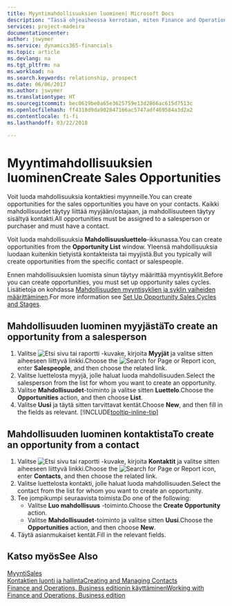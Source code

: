 ```yaml
---
title: Myyntimahdollisuuksien luominen| Microsoft Docs
description: "Tässä ohjeaiheessa kerrotaan, miten Finance and Operations, Business editionissa luodaan mahdollisuuksia myyjästä tai kontaktista."
services: project-madeira
documentationcenter: 
author: jswymer
ms.service: dynamics365-financials
ms.topic: article
ms.devlang: na
ms.tgt_pltfrm: na
ms.workload: na
ms.search.keywords: relationship, prospect
ms.date: 06/06/2017
ms.author: jswymer
ms.translationtype: HT
ms.sourcegitcommit: bec0619be0a65e3625759e13d2866ac615d7513c
ms.openlocfilehash: ff4318d9da902847166ac5747adf469584a3d2a2
ms.contentlocale: fi-fi
ms.lasthandoff: 03/22/2018

---
```

# <a name="create-sales-opportunities"></a><span data-ttu-id="3c0c5-103">Myyntimahdollisuuksien luominen</span><span class="sxs-lookup"><span data-stu-id="3c0c5-103">Create Sales Opportunities</span></span>
<span data-ttu-id="3c0c5-104">Voit luoda mahdollisuuksia kontaktiesi myynneille.</span><span class="sxs-lookup"><span data-stu-id="3c0c5-104">You can create opportunities for the sales opportunities you have on your contacts.</span></span> <span data-ttu-id="3c0c5-105">Kaikki mahdollisuudet täytyy liittää myyjään/ostajaan, ja mahdollisuuteen täytyy sisältyä kontakti.</span><span class="sxs-lookup"><span data-stu-id="3c0c5-105">All opportunities must be assigned to a salesperson or purchaser and must have a contact.</span></span>

<span data-ttu-id="3c0c5-106">Voit luoda mahdollisuuksia **Mahdollisuusluettelo**-ikkunassa.</span><span class="sxs-lookup"><span data-stu-id="3c0c5-106">You can create opportunities from the **Opportunity List** window.</span></span> <span data-ttu-id="3c0c5-107">Yleensä mahdollisuuksia luodaan kuitenkin tietyistä kontakteista tai myyjistä.</span><span class="sxs-lookup"><span data-stu-id="3c0c5-107">But you typically will create opportunities from the specific contact or salespeople.</span></span>

<span data-ttu-id="3c0c5-108">Ennen mahdollisuuksien luomista sinun täytyy määrittää myyntisyklit.</span><span class="sxs-lookup"><span data-stu-id="3c0c5-108">Before you can create opportunities, you must set up opportunity sales cycles.</span></span> <span data-ttu-id="3c0c5-109">Lisätietoja on kohdassa [Mahdollisuuden myyntisyklien ja syklin vaiheiden määrittäminen](marketing-how-setup-opportunity-sales-cycles-stages.md).</span><span class="sxs-lookup"><span data-stu-id="3c0c5-109">For more information see [Set Up Opportunity Sales Cycles and Stages](marketing-how-setup-opportunity-sales-cycles-stages.md).</span></span>

## <a name="to-create-an-opportunity-from-a-salesperson"></a><span data-ttu-id="3c0c5-110">Mahdollisuuden luominen myyjästä</span><span class="sxs-lookup"><span data-stu-id="3c0c5-110">To create an opportunity from a salesperson</span></span>
1. <span data-ttu-id="3c0c5-111">Valitse ![Etsi sivu tai raportti](media/ui-search/search_small.png "Etsi sivu tai raportti -kuvake") -kuvake, kirjoita **Myyjät** ja valitse sitten aiheeseen liittyvä linkki.</span><span class="sxs-lookup"><span data-stu-id="3c0c5-111">Choose the ![Search for Page or Report](media/ui-search/search_small.png "Search for Page or Report icon") icon, enter **Salespeople**, and then choose the related link.</span></span>
2. <span data-ttu-id="3c0c5-112">Valitse luettelosta myyjä, jolle haluat luoda mahdollisuuden.</span><span class="sxs-lookup"><span data-stu-id="3c0c5-112">Select the salesperson from the list for whom you want to create an opportunity.</span></span>
3. <span data-ttu-id="3c0c5-113">Valitse **Mahdollisuudet**-toiminto ja valitse sitten **Luettelo**.</span><span class="sxs-lookup"><span data-stu-id="3c0c5-113">Choose the **Opportunities** action, and then choose **List**.</span></span>
4. <span data-ttu-id="3c0c5-114">Valitse **Uusi** ja täytä sitten tarvittavat kentät.</span><span class="sxs-lookup"><span data-stu-id="3c0c5-114">Choose **New**, and then fill in the fields as relevant.</span></span> [!INCLUDE[tooltip-inline-tip](includes/tooltip-inline-tip_md.md)]  



## <a name="to-create-an-opportunity-from-a-contact"></a><span data-ttu-id="3c0c5-115">Mahdollisuuden luominen kontaktista</span><span class="sxs-lookup"><span data-stu-id="3c0c5-115">To create an opportunity from a contact</span></span>
1. <span data-ttu-id="3c0c5-116">Valitse ![Etsi sivu tai raportti](media/ui-search/search_small.png "Etsi sivu tai raportti -kuvake") -kuvake, kirjoita **Kontaktit** ja valitse sitten aiheeseen liittyvä linkki.</span><span class="sxs-lookup"><span data-stu-id="3c0c5-116">Choose the ![Search for Page or Report](media/ui-search/search_small.png "Search for Page or Report icon") icon, enter **Contacts**, and then choose the related link.</span></span>
2. <span data-ttu-id="3c0c5-117">Valitse luettelosta kontakti, jolle haluat luoda mahdollisuuden.</span><span class="sxs-lookup"><span data-stu-id="3c0c5-117">Select the contact from the list for whom you want to create an opportunity.</span></span>
3. <span data-ttu-id="3c0c5-118">Tee jompikumpi seuraavista toimista:</span><span class="sxs-lookup"><span data-stu-id="3c0c5-118">Do one of the following:</span></span>
   * <span data-ttu-id="3c0c5-119">Valitse **Luo mahdollisuus** -toiminto.</span><span class="sxs-lookup"><span data-stu-id="3c0c5-119">Choose the **Create Opportunity** action.</span></span>
   * <span data-ttu-id="3c0c5-120">Valitse **Mahdollisuudet**-toiminto ja valitse sitten **Uusi**.</span><span class="sxs-lookup"><span data-stu-id="3c0c5-120">Choose the  **Opportunities** action, and then choose **New**.</span></span>
4. <span data-ttu-id="3c0c5-121">Täytä asianmukaiset kentät.</span><span class="sxs-lookup"><span data-stu-id="3c0c5-121">Fill in the relevant fields.</span></span>

## <a name="see-also"></a><span data-ttu-id="3c0c5-122">Katso myös</span><span class="sxs-lookup"><span data-stu-id="3c0c5-122">See Also</span></span>
[<span data-ttu-id="3c0c5-123">Myynti</span><span class="sxs-lookup"><span data-stu-id="3c0c5-123">Sales</span></span>](sales-manage-sales.md)  
[<span data-ttu-id="3c0c5-124">Kontaktien luonti ja hallinta</span><span class="sxs-lookup"><span data-stu-id="3c0c5-124">Creating and Managing Contacts</span></span>](marketing-contacts.md)  
[<span data-ttu-id="3c0c5-125">Finance and Operations, Business editionin käyttäminen</span><span class="sxs-lookup"><span data-stu-id="3c0c5-125">Working with Finance and Operations, Business edition</span></span>](ui-work-product.md)

